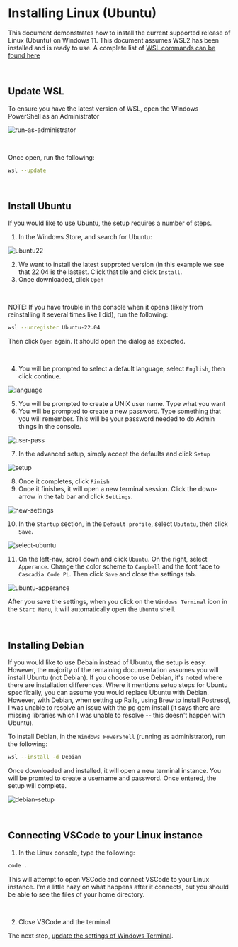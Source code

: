 # Installing Linux (Ubuntu)

This document demonstrates how to install the current supported release of Linux (Ubuntu) on Windows 11. This document assumes WSL2 has been installed and is ready to use. A complete list of [WSL commands can be found here](https://learn.microsoft.com/en-us/windows/wsl/basic-commands)

<br/>

## Update WSL

To ensure you have the latest version of WSL, open the Windows PowerShell as an Administrator

![run-as-administrator](https://user-images.githubusercontent.com/516548/192077877-6748108f-fdd2-4c83-b0ba-3ac31224c9bf.png)

<br/>

Once open, run the following:

```sh
wsl --update
```

<br/>

## Install Ubuntu

If you would like to use Ubuntu, the setup requires a number of steps. 

1. In the Windows Store, and search for Ubuntu:

![ubuntu22](https://user-images.githubusercontent.com/516548/192082167-6b8ee768-0684-4851-af15-2d3f13c99c1b.png)

2. We want to install the latest supproted version (in this example we see that 22.04 is the lastest. Click that tile and click `Install`.
3. Once downloaded, click `Open`

<br/>

NOTE: If you have trouble in the console when it opens (likely from reinstalling it several times like I did), run the following:

```sh
wsl --unregister Ubuntu-22.04
```

Then click `Open` again. It should open the dialog as expected.

<br/>

4. You will be prompted to select a default language, select `English`, then click continue.

![language](https://user-images.githubusercontent.com/516548/192082523-3744a840-f70d-411a-aae7-f550754cce02.png)

5. You will be prompted to create a UNIX user name. Type what you want
6. You will be prompted to create a new password. Type something that you will remember. This will be your password needed to do Admin things in the console.

![user-pass](https://user-images.githubusercontent.com/516548/192082563-30b260b3-4850-4a59-9f82-9274a4f88d1b.png)

7. In the advanced setup, simply accept the defaults and click `Setup`

![setup](https://user-images.githubusercontent.com/516548/192082591-11ddf920-81a6-4126-8735-75eaf9190088.png)

8. Once it completes, click `Finish`
9. Once it finishes, it will open a new terminal session. Click the down-arrow in the tab bar and click `Settings`.

![new-settings](https://user-images.githubusercontent.com/516548/192082679-8cc094a2-e920-4b00-943e-91a3e75ccb4b.png)

10. In the `Startup` section, in the `Default profile`, select `Ubutntu`, then click `Save`.

![select-ubuntu](https://user-images.githubusercontent.com/516548/192082727-17a7da64-b6f4-43a6-8385-2a0d3c9358a1.png)

11. On the left-nav, scroll down and click `Ubuntu`. On the right, select `Apperance`. Change the color scheme to `Campbell` and the font face to `Cascadia Code PL`. Then click `Save` and close the settings tab.

![ubuntu-apperance](https://user-images.githubusercontent.com/516548/192082890-1540c8e6-0ac9-4d07-a328-40ba8b2baa2b.png)


After you save the settings, when you click on the `Windows Terminal` icon in the `Start Menu`, it will automatically open the `Ubuntu` shell.

<br/>

## Installing Debian

If you would like to use Debain instead of Ubuntu, the setup is easy. However, the majority of the remaining documentation assumes you will install Ubuntu (not Debian). If you choose to use Debian, it's noted where there are installation differences. Where it mentions setup steps for Ubuntu specifically, you can assume you would replace Ubuntu with Debian. However, with Debian, when setting up Rails, using Brew to install Postresql, I was unable to resolve an issue with the pg gem install (it says there are missing libraries which I was unable to resolve -- this doesn't happen with Ubuntu).

To install Debian, in the `Windows PowerShell` (running as administrator), run the following:

```sh
wsl --install -d Debian
```

Once downloaded and installed, it will open a new terminal instance. You will be promted to create a username and password. Once entered, the setup will complete.

![debian-setup](https://user-images.githubusercontent.com/516548/192112953-e95b93a0-5c68-407a-8ae3-ea0b15ad8fe4.png)

<br/>

## Connecting VSCode to your Linux instance

1. In the Linux console, type the following:

```sh
code .
```

This will attempt to open VSCode and connect VSCode to your Linux instance. I'm a little hazy on what happens after it connects, but you should be able to see the files of your home directory.

<br/>

2. Close VSCode and the terminal 

The next step, [update the settings of Windows Terminal](https://github.com/scott-knight/linux-on-windows-11/blob/main/configure-windows-terminal.md).
